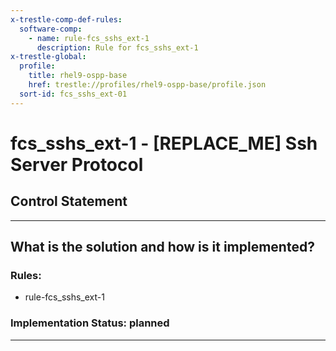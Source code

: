 ```yaml
---
x-trestle-comp-def-rules:
  software-comp:
    - name: rule-fcs_sshs_ext-1
      description: Rule for fcs_sshs_ext-1
x-trestle-global:
  profile:
    title: rhel9-ospp-base
    href: trestle://profiles/rhel9-ospp-base/profile.json
  sort-id: fcs_sshs_ext-01
---
```


# fcs_sshs_ext-1 - \[REPLACE_ME\] Ssh Server Protocol

## Control Statement

______________________________________________________________________

## What is the solution and how is it implemented?

<!-- For implementation status enter one of: implemented, partial, planned, alternative, not-applicable -->

<!-- Note that the list of rules under ### Rules: is read-only and changes will not be captured after assembly to JSON -->

<!-- Add control implementation description here for control: fcs_sshs_ext-1 -->

### Rules:

  - rule-fcs_sshs_ext-1

### Implementation Status: planned

______________________________________________________________________
